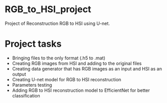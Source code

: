 # RGB_to_HSI_project
Project of Reconstruction RGB to HSI using U-net.

# Project tasks
- Bringing files to the only format (.h5 to .mat)
- Creating RGB images from HSI and adding to the original files
- Creating data generator that has RGB images as an input and HSI as an output
- Creating U-net model for RGB to HSI reconstruction
- Parameters testing
- Adding RGB to HSI reconstruction model to EfficientNet for better classification
